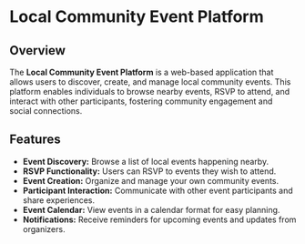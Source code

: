 # Local Community Event Platform

## Overview
The **Local Community Event Platform** is a web-based application that allows users to discover, create, and manage local community events. This platform enables individuals to browse nearby events, RSVP to attend, and interact with other participants, fostering community engagement and social connections.

## Features
- **Event Discovery:** Browse a list of local events happening nearby.
- **RSVP Functionality:** Users can RSVP to events they wish to attend.
- **Event Creation:** Organize and manage your own community events.
- **Participant Interaction:** Communicate with other event participants and share experiences.
- **Event Calendar:** View events in a calendar format for easy planning.
- **Notifications:** Receive reminders for upcoming events and updates from organizers.